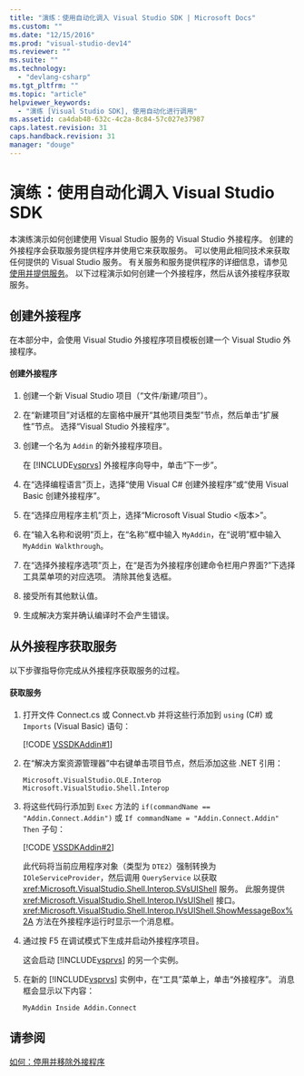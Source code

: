 ```yaml
---
title: "演练：使用自动化调入 Visual Studio SDK | Microsoft Docs"
ms.custom: ""
ms.date: "12/15/2016"
ms.prod: "visual-studio-dev14"
ms.reviewer: ""
ms.suite: ""
ms.technology: 
  - "devlang-csharp"
ms.tgt_pltfrm: ""
ms.topic: "article"
helpviewer_keywords: 
  - "演练 [Visual Studio SDK], 使用自动化进行调用"
ms.assetid: ca4dab48-632c-4c2a-8c84-57c027e37987
caps.latest.revision: 31
caps.handback.revision: 31
manager: "douge"
---
```

# 演练：使用自动化调入 Visual Studio SDK
本演练演示如何创建使用 Visual Studio 服务的 Visual Studio 外接程序。 创建的外接程序会获取服务提供程序并使用它来获取服务。 可以使用此相同技术来获取任何提供的 Visual Studio 服务。 有关服务和服务提供程序的详细信息，请参见 [使用并提供服务](../extensibility/using-and-providing-services.md)。 以下过程演示如何创建一个外接程序，然后从该外接程序获取服务。  
  
## 创建外接程序  
 在本部分中，会使用 Visual Studio 外接程序项目模板创建一个 Visual Studio 外接程序。  
  
#### 创建外接程序  
  
1.  创建一个新 Visual Studio 项目（“文件\/新建\/项目”）。  
  
2.  在“新建项目”对话框的左窗格中展开“其他项目类型”节点，然后单击“扩展性”节点。 选择“Visual Studio 外接程序”。  
  
3.  创建一个名为 `Addin` 的新外接程序项目。  
  
     在 [!INCLUDE[vsprvs](../code-quality/includes/vsprvs_md.md)] 外接程序向导中，单击“下一步”。  
  
4.  在“选择编程语言”页上，选择“使用 Visual C\# 创建外接程序”或“使用 Visual Basic 创建外接程序”。  
  
5.  在“选择应用程序主机”页上，选择“Microsoft Visual Studio \<版本\>”。  
  
6.  在“输入名称和说明”页上，在“名称”框中输入 `MyAddin`，在“说明”框中输入 `MyAddin Walkthrough`。  
  
7.  在“选择外接程序选项”页上，在“是否为外接程序创建命令栏用户界面?”下选择工具菜单项的对应选项。 清除其他复选框。  
  
8.  接受所有其他默认值。  
  
9. 生成解决方案并确认编译时不会产生错误。  
  
## 从外接程序获取服务  
 以下步骤指导你完成从外接程序获取服务的过程。  
  
#### 获取服务  
  
1.  打开文件 Connect.cs 或 Connect.vb 并将这些行添加到 `using` \(C\#\) 或 `Imports` \(Visual Basic\) 语句：  
  
     [!CODE [VSSDKAddin#1](../CodeSnippet/VS_Snippets_VSSDK/vssdkaddin#1)]  
  
2.  在“解决方案资源管理器”中右键单击项目节点，然后添加这些 .NET 引用：  
  
    ```  
    Microsoft.VisualStudio.OLE.Interop Microsoft.VisualStudio.Shell.Interop  
    ```  
  
3.  将这些代码行添加到 `Exec` 方法的 `if(commandName == "Addin.Connect.Addin")` 或 `If commandName = "Addin.Connect.Addin" Then` 子句：  
  
     [!CODE [VSSDKAddin#2](../CodeSnippet/VS_Snippets_VSSDK/vssdkaddin#2)]  
  
     此代码将当前应用程序对象（类型为 `DTE2`）强制转换为 `IOleServiceProvider`，然后调用 `QueryService` 以获取 <xref:Microsoft.VisualStudio.Shell.Interop.SVsUIShell> 服务。 此服务提供 <xref:Microsoft.VisualStudio.Shell.Interop.IVsUIShell> 接口。<xref:Microsoft.VisualStudio.Shell.Interop.IVsUIShell.ShowMessageBox%2A> 方法在外接程序运行时显示一个消息框。  
  
4.  通过按 F5 在调试模式下生成并启动外接程序项目。  
  
     这会启动 [!INCLUDE[vsprvs](../code-quality/includes/vsprvs_md.md)] 的另一个实例。  
  
5.  在新的 [!INCLUDE[vsprvs](../code-quality/includes/vsprvs_md.md)] 实例中，在“工具”菜单上，单击“外接程序”。 消息框会显示以下内容：  
  
    ```  
    MyAddin Inside Addin.Connect  
    ```  
  
## 请参阅  
 [如何：停用并移除外接程序](../Topic/How%20to:%20Deactivate%20and%20Remove%20an%20Add-In.md)
